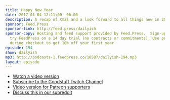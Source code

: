 ```yaml
---
title: Happy New Year
date: 2017-01-04 12:11:00 -06:00
description: A recap of Xmas and a look forward to all things new in 2017.
sponsor: Feed.Press
sponsor-link: http://feed.press/dailyish
sponsor-copy: Hosting and feed support provided by Feed.Press.  Sign-up today and
  try FeedPress on a 14 day trial (no contracts or commitments). Use promo code "dailyish"
  during checkout to get 10% off your first year.
episode: 194
show: dailyish
mp3: http://podcasts-1.feedpress.co/10587/dailyish-194.mp3
layout: episode
---
```


* [Watch a video version](https://www.twitch.tv/goodstuff_fm/v/112115222)
* [Subscribe to the Goodstuff Twitch Channel](https://www.twitch.tv/goodstuff_fm)
* [Video version for Patreon supporters](https://www.patreon.com/posts/daily-ish-194-7670300)
* [Discuss this in our subreddit](https://www.reddit.com/r/Goodstuff_fm/comments/5m3krn/dailyish_194_happy_new_year/)
